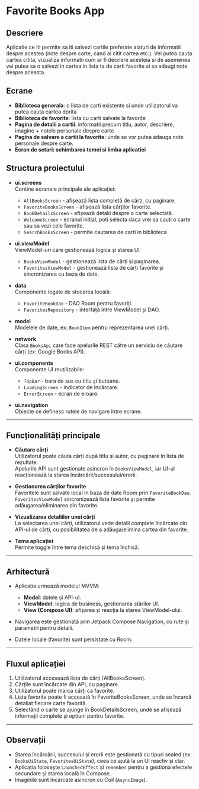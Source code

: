 # Favorite Books App

## Descriere
Aplicatie ce iti permite sa iti salvezi cartile preferate alaturi de informatii despre acestea (note despre carte, cand ai citit cartea etc.). Vei putea cauta cartea citita, vizualiza informatii cum ar fi decriere acesteia si de asemenea vei putea sa o salvezi in cartea in lista ta de carti favorite si sa adaugi note despre aceasta.

## Ecrane
- **Biblioteca generala**: o lista de carti existente si unde utilizatorul va putea cauta cartea dorita
- **Biblioteca de favorite**: lista cu carti salvate la favorite
- **Pagina de detalii a cartii**: informatii precum titlu, autor, descriere, imagine + notele personale despre carte
- **Pagina de salvare a cartii la favorite**: unde se vor putea adauga note personale despre carte.
- **Ecran de setari: schimbarea temei si limba aplicatiei**

## Structura proiectului

- **ui.screens**  
  Contine ecranele principale ale aplicației:
    - `AllBooksScreen` - afișează lista completă de cărți, cu paginare.
    - `FavoriteBooksScreen` - afișează lista cărților favorite.
    - `BookDetailsScreen` - afișează detalii despre o carte selectată.
    - `WelcomeScreen` - ecranul initial, poti selecta daca vrei sa cauti o carte sau sa vezi cele favorite.
    - `SearchBooksScreen` - permite cautarea de carti in biblioteca


- **ui.viewModel**  
  ViewModel-uri care gestionează logica și starea UI:
    - `BooksViewModel` - gestionează lista de cărți și paginarea.
    - `FavoritesViewModel` - gestionează lista de cărți favorite și sincronizarea cu baza de date.

- **data**  
  Componente legate de stocarea locală:
    - `FavoriteBookDao` - DAO Room pentru favoriți.
    - `FavoritesRepository` - interfață între ViewModel și DAO.

- **model**  
  Modelele de date, ex: `BookItem` pentru reprezentarea unei cărți.

- **network**  
  Clasa `BooksApi` care face apelurile REST către un serviciu de căutare cărți (ex: Google Books API).

- **ui.components**  
  Componente UI reutilizabile:
    - `TopBar` - bara de sus cu titlu și butoane.
    - `LoadingScreen` - indicator de încărcare.
    - `ErrorScreen` - ecran de eroare.

- **ui.navigation**  
  Obiecte ce definesc rutele de navigare între ecrane.

---

## Funcționalități principale

- **Căutare cărți**  
  Utilizatorul poate căuta cărți după titlu și autor, cu paginare în lista de rezultate.  
  Apelurile API sunt gestionate asincron în `BooksViewModel`, iar UI-ul reacționează la starea încărcării/succesului/erorii.

- **Gestionarea cărților favorite**  
  Favoritele sunt salvate local în baza de date Room prin `FavoriteBookDao`.  
  `FavoritesViewModel` sincronizează lista favorite și permite adăugarea/eliminarea din favorite.

- **Vizualizarea detaliilor unei cărți**  
  La selectarea unei cărți, utilizatorul vede detalii complete încărcate din API-ul de cărți, cu posibilitatea de a adăuga/elimina cartea din favorite.

- **Tema aplicației**  
  Permite toggle între tema deschisă și tema închisă.

---

## Arhitectură

- Aplicația urmează modelul MVVM:
    - **Model**: datele și API-ul.
    - **ViewModel**: logica de business, gestionarea stărilor UI.
    - **View (Compose UI)**: afișarea și reacția la starea ViewModel-ului.

- Navigarea este gestionată prin Jetpack Compose Navigation, cu rute și parametri pentru detalii.

- Datele locale (favorite) sunt persistate cu Room.

---

## Fluxul aplicației

1. Utilizatorul accesează lista de cărți (AllBooksScreen).
2. Cărțile sunt încărcate din API, cu paginare.
3. Utilizatorul poate marca cărți ca favorite.
4. Lista favorite poate fi accesată în FavoriteBooksScreen, unde se încarcă detaliat fiecare carte favorită.
5. Selectând o carte se ajunge în BookDetailsScreen, unde se afișează informații complete și opțiuni pentru favorite.

---

## Observații

- Starea încărcării, succesului și erorii este gestionată cu tipuri sealed (ex: `BooksUiState`, `FavoritesUiState`), ceea ce ajută la un UI reactiv și clar.
- Aplicația folosește `LaunchedEffect` și `remember` pentru a gestiona efectele secundare și starea locală în Compose.
- Imaginile sunt încărcate asincron cu Coil (`AsyncImage`).